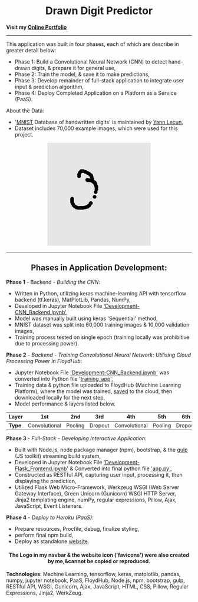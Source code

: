 <!--⇧⌘V-To Preview-->
<h1 align='center'>Drawn Digit Predictor</h1>

**Visit my [Online Portfolio](https://Ohmarr.github.io)**

<hr>

This application was built in four phases, each of which are describe in greater detail below:
- Phase 1: Build a Convolutional Neural Network (CNN) to detect hand-drawn digits, & prepare it for general use,
- Phase 2: Train the model, & save it to make predictions,
- Phase 3: Develop remainder of full-stack application to integrate user input & prediction algorithm,
- Phase 4: Deploy Completed Application on a Platform as a Service (PaaS). 

 About the Data:
 - '[MNIST](http://yann.lecun.com/exdb/mnist/) Database of handwritten digits' is maintained by [Yann Lecun](http://yann.lecun.com/),
 - Dataset includes 70,000 example images, which were used for this project.

<p align="center">
	<img width="auto" height="auto" src="https://raw.githubusercontent.com/Ohmarr/MNIST_CNN_Digit_Classifier/master/assets/temp/image_canvas.png">
</p>

<hr>

<h2 align='center'>Phases in Application Development:</h2>

**Phase 1** - Backend - _Building the CNN_:
- Written in Python, utilizing keras machine-learning API with tensorflow backend (tf.keras), MatPlotLib, Pandas, NumPy,  
- Developed in Jupyter Notebook File ['Development-CNN_Backend.ipynb'](https://github.com/Ohmarr/MNIST_CNN_Digit_Classifier/blob/master/Development-CNN_Backend.ipynb),
- Model was manually built using keras 'Sequential' method,
- MNIST dataset was split into 60,000 training images & 10,000 validation images,
- Training process tested on single epoch (training locally was prohibitive due to processing power).

**Phase 2** - _Backend - Training Convolutional Neural Network: Utilising Cloud Processing Power in FloydHub_:
- Jupyter Notebook File ['Development-CNN_Backend.ipynb']('https://github.com/Ohmarr/MNIST_CNN_Digit_Classifier/blob/master/Development-CNN_Backend.ipynb') was converted into Python file '[training_app](https://github.com/Ohmarr/MNIST_CNN_Digit_Classifier/blob/master/training_app.py)',
- Training data & python file uploaded to FloydHub (Machine Learning Platform), where the model was trained, [saved](https://github.com/Ohmarr/MNIST_CNN_Digit_Classifier/blob/master/MNIST_CNN.h5) to the cloud, then downloaded locally for the next step,
- Model performance & layers listed below.  

| **Layer** | 1st | 2nd | 3rd | 4th | 5th | 6th | 7th | 8th | 9th | 10th | 11th | 12th | 13th |
| --- | --- | --- | --- | --- | --- | --- | --- | --- | --- | --- | --- | --- | --- |
| **Type** | Convolutional | Pooling | Dropout | Convolutional | Pooling | Dropout | Convolutional | Pooling | Dropout | Flatten | Dense | Dropout | Dense |  

**Phase 3** - _Full-Stack - Developing Interactive Application_:
- Built with Node.js, node package manager (npm), bootstrap, & the [gulp](https://github.com/Ohmarr/MNIST_CNN_Digit_Classifier/blob/master/gulpfile.js) (JS toolkit) streaming build system,
- Developed in Jupyter Notebook File ['Development-Flask_Frontend.ipynb'](https://github.com/Ohmarr/MNIST_CNN_Digit_Classifier/blob/master/Development-Flask_Frontend.ipynb) & Converted into final python file ['app.py'](https://github.com/Ohmarr/MNIST_CNN_Digit_Classifier/blob/master/app.py),
- Constructed as RESTful API, capturing user input, processing it, then displaying the prediction, 
- Utilized Flask Web Micro-Framework, Werkzeug WSGI (Web Server Gateway Interface), Green Unicorn (Gunicorn) WSGI HTTP Server, Jinja2 templating engine, numPy, regular expressions, Pillow, Ajax, JavaScript, Event Listeners.

**Phase 4** - _Deploy to Heroku (PaaS)_:
- Prepare resources, Procfile, debug, finalize styling, 
- perform final npm build, 
- Deploy as standalone [website](https://digit-classifier-mnist.herokuap.com). 

<h4 align=center>The Logo in my navbar & the website icon ('favicons') were also created by me,&cannot be copied or reproduced.</h4>

**Technologies**: Machine Learning, tensorflow, keras, matplotlib, pandas, numpy, jupyter notebook, PaaS, FloydHub, Node.js, npm, bootstrap, gulp, RESTful API, WSGI, Gunicorn, Ajax, JavaScript, HTML, CSS, Pillow, Regular Expressions, Jinja2, WerkZeug.
